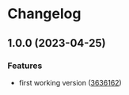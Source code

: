 # Changelog

## 1.0.0 (2023-04-25)


### Features

* first working version ([3636162](https://www.github.com/ayrorg/brand/commit/3636162a6385e0230fa8e82b635fce64481ef8c6))
